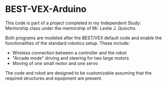 # BEST-VEX-Arduino

This code is part of a project completed in my Independent Study: Mentorship class under the mentorship of Mr. Leslie J. Quiocho.

Both programs are modeled after the BEST/VEX default code and enable the functionalities of the standard robotics setup. 
These include:
- Wireless connection between a controller and the robot
- "Arcade mode" driving and steering for two large motors
- Moving of one small motor and one servo

The code and robot are designed to be customizable assuming that the required structures and equipment are present.
